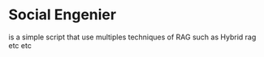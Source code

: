 # Social Engenier 

is a simple script that use multiples techniques of RAG such as Hybrid rag etc etc
